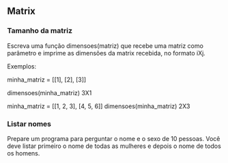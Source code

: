 ## Matrix

### Tamanho da matriz
Escreva uma função dimensoes(matriz) que recebe uma matriz como parâmetro  e imprime as dimensões da matrix recebida, no formato iXj.

Exemplos:

minha_matriz = [[1], [2], [3]]

dimensoes(minha_matriz)
3X1

minha_matriz = [[1, 2, 3], [4, 5, 6]]
dimensoes(minha_matriz)
2X3

### Listar nomes
Prepare um programa para perguntar o nome e o sexo de 10 pessoas. 
Você deve listar primeiro o nome de todas as mulheres e depois o nome de todos os homens.
